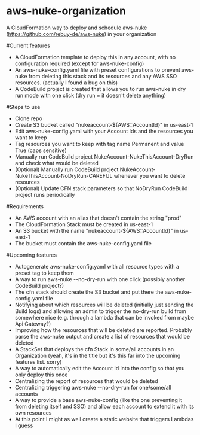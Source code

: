 # aws-nuke-organization
A CloudFormation way to deploy and schedule aws-nuke (https://github.com/rebuy-de/aws-nuke) in your organization

#Current features
- A CloudFormation template to deploy this in any account, with no configuration required (except for aws-nuke-config)
- An aws-nuke-config.yaml file with preset configurations to prevent aws-nuke from deleting this stack and its resources and any AWS SSO resources. (actually I found a bug on this)
- A CodeBuild project is created that allows you to run aws-nuke in dry run mode with one click (dry run = it doesn't delete anything)

#Steps to use
- Clone repo
- Create S3 bucket called "nukeaccount-${AWS::AccountId}" in us-east-1
- Edit aws-nuke-config.yaml with your Account Ids and the resources you want to keep
- Tag resources you want to keep with tag name Permanent and value True (caps sensitive)
- Manually run CodeBuild project NukeAccount-NukeThisAccount-DryRun and check what would be deleted
- (Optional) Manually run CodeBuild project NukeAccount-NukeThisAccount-NoDryRun-CAREFUL whenever you want to delete resources
- (Optional) Update CFN stack parameters so that NoDryRun CodeBuild project runs periodically

#Requirements
- An AWS account with an alias that doesn't contain the string "prod"
- The CloudFormation Stack must be created in us-east-1
- An S3 bucket with the name "nukeaccount-${AWS::AccountId}" in us-east-1
- The bucket must contain the aws-nuke-config.yaml file

#Upcoming features
- Autogenerate aws-nuke-config.yaml with all resource types with a preset tag to keep them
- A way to run aws-nuke --no-dry-run with one click (possibly another CodeBuild project?)
- The cfn stack should create the S3 bucket and put there the aws-nuke-config.yaml file
- Notifying about which resources will be deleted (initially just sending the Build logs) and allowing an admin to trigger the no-dry-run build from somewhere nice (e.g. through a lambda that can be invoked from maybe Api Gateway?)
- Improving how the resources that will be deleted are reported. Probably parse the aws-nuke output and create a list of resources that would be deleted
- A StackSet that deploys the cfn Stack in some/all accounts in an Organization (yeah, it's in the title but it's this far into the upcoming features list. sorry)
- A way to automatically edit the Account Id into the config so that you only deploy this once
- Centralizing the report of resources that would be deleted
- Centralizing triggering aws-nuke --no-dry-run for one/some/all accounts
- A way to provide a base aws-nuke-config (like the one preventing it from deleting itself and SSO) and allow each account to extend it with its own resources
- At this point I might as well create a static website that triggers Lambdas I guess
